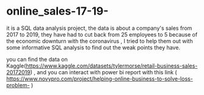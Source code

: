 # online_sales-17-19-



it is a SQL data analysis project, the data is about a company's sales from 2017 to 2019, they have had to cut back from 25 employees to 5 because of the economic downturn with the coronavirus , I tried to help them out with some informative SQL analysis to find out the weak points they have.

you can find the data on Kaggle(https://www.kaggle.com/datasets/tylermorse/retail-business-sales-20172019) , 
and you can interact with power bi report with this link ( https://www.novypro.com/project/helping-online-business-to-solve-loss-problem- )
